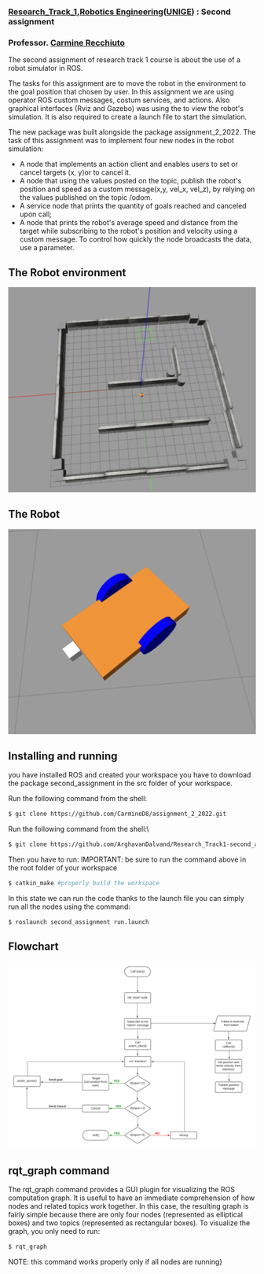### [Research_Track_1](https://unige.it/enoff.f/2021/ins/51201.html?codcla=10635),[Robotics Engineering](https://courses.unige.it/10635)([UNIGE](https://unige.it/it/)) : Second assignment

### Professor. [Carmine Recchiuto](https://github.com/CarmineD8)

The second assignment of research track 1 course is about the use of a robot simulator in ROS. 

The tasks for this assignment are to move the robot in the environment to the goal position that chosen by user.
In this assignment we are using operator ROS custom messages, costum services, and actions. Also graphical interfaces (Rviz and Gazebo) was using the to view the robot's simulation.
It is also required to create a launch file to start the simulation.

The new package was built alongside the package assignment_2_2022.
The task of this assignment was to implement four new nodes in the robot simulation:


*	A node that implements an action client and enables users to set or cancel targets (x, y)or to cancel it.
* A node that using the values posted on the topic, publish the robot's position and speed as a custom message(x,y, vel_x, vel_z), by relying on the values published on the topic /odom.
* A service node that prints the quantity of goals reached and canceled upon call;
* A node that prints the robot's average speed and distance from the target while subscribing to the robot's position and velocity using a custom message. 
To control how quickly the node broadcasts the data, use a parameter.

The Robot environment
---------
![Tux, the Linux mascot](/image/environment.png)

The Robot 
---------
![Tux, the Linux mascot](/image/Robot.png)

Installing and running
----------------------
you have installed ROS and created your workspace you have to download the package second_assignment in the src folder of your workspace.

Run the following command from the shell:
```bash
$ git clone https://github.com/CarmineD8/assignment_2_2022.git
```
Run the following command from the shell:\
```bash
$ git clone https://github.com/ArghavanDalvand/Research_Track1-second_assignment-.git
```
Then you have to run:
IMPORTANT: be sure to run the command above in the root folder of your workspace
```bash
$ catkin_make #properly build the workspace
```
In this state we can run the code thanks to the launch file you can simply run all the nodes using the command:
```bash
$ roslaunch second_assignment run.launch
```

Flowchart
----------------------
![Tux, the Linux mascot](/image/FlowChart.png)

rqt_graph command
----------------------
The rqt_graph command provides a GUI plugin for visualizing the ROS computation graph. 
It is useful to have an immediate comprehension of how nodes and related topics work together.
In this case, the resulting graph is fairly simple because there are only four nodes (represented as elliptical boxes) and two topics (represented as rectangular boxes). 
To visualize the graph, you only need to run:
```bash
$ rqt_graph
```
NOTE: this command works properly only if all nodes are running}

